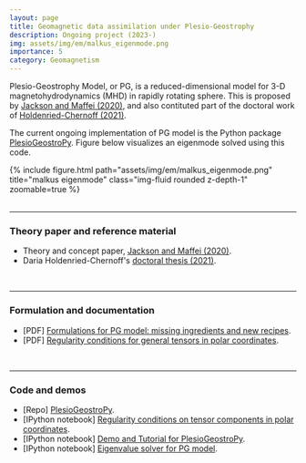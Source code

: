 ```yaml
---
layout: page
title: Geomagnetic data assimilation under Plesio-Geostrophy
description: Ongoing project (2023-)
img: assets/img/em/malkus_eigenmode.png
importance: 5
category: Geomagnetism
---
```


Plesio-Geostrophy Model, or PG, is a reduced-dimensional model for 3-D magnetohydrodynamics (MHD) in rapidly rotating sphere.
This is proposed by [Jackson and Maffei (2020)](https://royalsocietypublishing.org/doi/10.1098/rspa.2020.0513), and also contituted part of the doctoral work of [Holdenried-Chernoff (2021)](https://www.research-collection.ethz.ch/handle/20.500.11850/509840).

The current ongoing implementation of PG model is the Python package [PlesioGeostroPy](https://github.com/GentleMin/PlesioGeostroPy).
Figure below visualizes an eigenmode solved using this code.

<div class="row">
    <div class="col-sm mt-3 mt-md-0">
        {% include figure.html path="assets/img/em/malkus_eigenmode.png" title="malkus eigenmode" class="img-fluid rounded z-depth-1" zoomable=true %}
    </div>
</div>
<br />

---

### Theory paper and reference material
- Theory and concept paper, [Jackson and Maffei (2020)](https://royalsocietypublishing.org/doi/10.1098/rspa.2020.0513).
- Daria Holdenried-Chernoff's [doctoral thesis (2021)](https://www.research-collection.ethz.ch/handle/20.500.11850/509840).
<br />

---

### Formulation and documentation
- [PDF] <a href="{{ 'assets/pdf/Ingredients.pdf' | relative_url }}">Formulations for PG model: missing ingredients and new recipes</a>.
- [PDF] <a href="{{ 'assets/pdf/regular_tensors_polar_coordinates.pdf' | relative_url }}">Regularity conditions for general tensors in polar coordinates</a>.
<br />

---

### Code and demos
- [Repo] [PlesioGeostroPy](https://github.com/GentleMin/PlesioGeostroPy).
- [IPython notebook] [Regularity conditions on tensor components in polar coordinates](https://nbviewer.org/github/GentleMin/PlesioGeostroPy/blob/main/Demo_Regularity.ipynb).
- [IPython notebook] [Demo and Tutorial for PlesioGeostroPy](https://nbviewer.org/github/GentleMin/PlesioGeostroPy/blob/main/PG_demo.ipynb).
- [IPython notebook] [Eigenvalue solver for PG model](https://nbviewer.org/github/GentleMin/PlesioGeostroPy/blob/main/EigenPG.ipynb).

